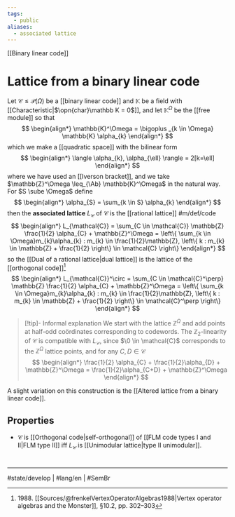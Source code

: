 ```yaml
---
tags:
  - public
aliases:
  - associated lattice
---
```

[[Binary linear code]]
# Lattice from a binary linear code

Let $\mathcal{C} \leq \mathcal{P}(\Omega)$ be a [[binary linear code]] and $\mathbb{K}$ be a field with [[Characteristic|$\opn{char}\mathbb K = 0$]],
and let $\mathbb{K}^\Omega$ be the [[free module]] so that
$$
\begin{align*}
\mathbb{K}^\Omega = \bigoplus _{k \in \Omega} \mathbb{K} \alpha_{k}
\end{align*}
$$
which we make a [[quadratic space]] with the bilinear form
$$
\begin{align*}
\langle \alpha_{k}, \alpha_{\ell} \rangle = 2[k=\ell]
\end{align*}
$$
where we have used an [[Iverson bracket]],
and we take $\mathbb{Z}^\Omega \leq_{\Ab} \mathbb{K}^\Omega$ in the natural way.
For $S \sube \Omega$ define
$$
\begin{align*}
\alpha_{S} = \sum_{k \in S} \alpha_{k}
\end{align*}
$$
then the **associated lattice** $L_{\mathcal{C}}$ of $\mathcal{C}$ is the [[rational lattice]] #m/def/code
$$
\begin{align*}
L_{\mathcal{C}} = \sum_{C \in \mathcal{C}} \mathbb{Z} \frac{1}{2} \alpha_{C} + \mathbb{Z}^\Omega
= \left\{  \sum_{k \in \Omega}m_{k}\alpha_{k} : m_{k} \in \frac{1}{2}\mathbb{Z}, \left\{  k : m_{k} \in \mathbb{Z} + \frac{1}{2}  \right\} \in \mathcal{C}  \right\}
\end{align*}
$$
so the [[Dual of a rational lattice|dual lattice]] is the lattice of the [[orthogonal code]][^1988]
$$
\begin{align*}
L_{\mathcal{C}}^\circ = \sum_{C \in \mathcal{C}^\perp} \mathbb{Z} \frac{1}{2} \alpha_{C} + \mathbb{Z}^\Omega
= \left\{  \sum_{k \in \Omega}m_{k}\alpha_{k} : m_{k} \in \frac{1}{2}\mathbb{Z}, \left\{  k : m_{k} \in \mathbb{Z} + \frac{1}{2}  \right\} \in \mathcal{C}^\perp  \right\}
\end{align*}
$$

> [!tip]- Informal explanation
> We start with the lattice $\mathbb{Z}^\Omega$ and add points at half-odd coördinates corresponding to codewords.
> The $\mathbb{Z}_{2}$-linearity of $\mathcal{C}$ is compatible with $L_{\mathcal{C}}$,
> since $\0 \in \mathcal{C}$ corresponds to the $\mathbb{Z}^\Omega$ lattice points, and for any $C,D \in \mathcal{C}$
> $$
> \begin{align*}
> \frac{1}{2} \alpha_{C} + \frac{1}{2}\alpha_{D} + \mathbb{Z}^\Omega = \frac{1}{2}\alpha_{C+D} + \mathbb{Z}^\Omega
> \end{align*}
> $$

  [^1988]: 1988\. [[Sources/@frenkelVertexOperatorAlgebras1988|Vertex operator algebras and the Monster]], §10.2, pp. 302–303

A slight variation on this construction is the [[Altered lattice from a binary linear code]].

## Properties

- $\mathcal{C}$ is [[Orthogonal code|self-orthogonal]] of [[FLM code types I and II|FLM type II]] iff $L_{\mathcal{C}}$ is [[Unimodular lattice|type II unimodular]].

#
---
#state/develop | #lang/en | #SemBr
